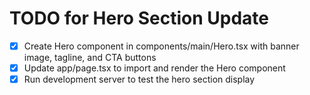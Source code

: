 # TODO for Hero Section Update

- [x] Create Hero component in components/main/Hero.tsx with banner image, tagline, and CTA buttons
- [x] Update app/page.tsx to import and render the Hero component
- [x] Run development server to test the hero section display
